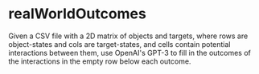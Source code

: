 # realWorldOutcomes
Given a CSV file with a 2D matrix of objects and targets, where rows are object-states and cols are target-states, and cells contain potential interactions between them, use OpenAI's GPT-3 to fill in the outcomes of the interactions in the empty row below each outcome.
